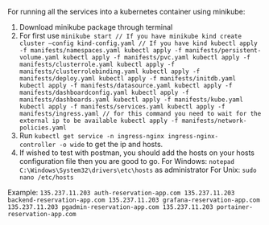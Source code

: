 For running all the services into a kubernetes container using minikube:
1. Download minikube package through terminal
2. For first use
`minikube start // If you have minikube
kind create cluster –config kind-config.yaml // If you have kind
kubectl apply -f manifests/namespaces.yaml
kubectl apply -f manifests/persistent-volume.yaml
kubectl apply -f manifests/pvc.yaml
kubectl apply -f manifests/clusterrole.yaml
kubectl apply -f manifests/clusterrolebinding.yaml
kubectl apply -f manifests/deploy.yaml
kubectl apply -f manifests/initdb.yaml
kubectl apply -f manifests/datasource.yaml
kubectl apply -f manifests/dashboardconfig.yaml
kubectl apply -f manifests/dashboards.yaml
kubectl apply -f manifests/kube.yaml
kubectl apply -f manifests/services.yaml
kubectl apply -f manifests/ingress.yaml // for this command you need to wait for the external ip to be available
kubectl apply -f manifests/network-policies.yaml`
3. Run `kubectl get service -n ingress-nginx ingress-nginx-controller -o wide` to get the ip and hosts.
4. If wished to test with postman, you should add the hosts on your hosts configuration file then you are good to go. 
For Windows:
`notepad C:\Windows\System32\drivers\etc\hosts` as administrator
For Unix:
`sudo nano /etc/hosts`

Example:
`135.237.11.203 auth-reservation-app.com
135.237.11.203 backend-reservation-app.com
135.237.11.203 grafana-reservation-app.com
135.237.11.203 pgadmin-reservation-app.com
135.237.11.203 portainer-reservation-app.com`